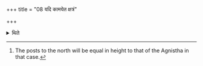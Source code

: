 +++
title = "08 यदि कामयेत क्षत्रं"

+++

<details><summary>थिते</summary>

8. If he desires, "May the Kṣatriyas be superiour to the Vaiśyas”, he should make posts to the south of the Agniṣṭha taller.[^1]  

[^1]: The posts to the north will be equal in height to that of the Agnistha in that case.   
</details>

